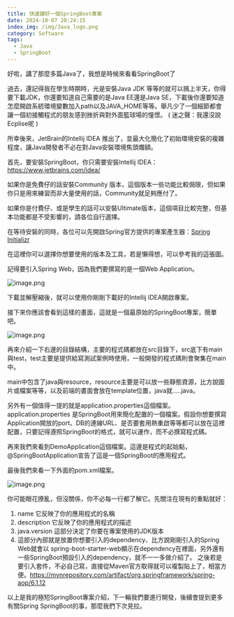 ```yaml
---
title: 快速鍵好一個SpringBoot專案
date: 2024-10-07 20:24:15
index_img: /img/Java_logo.png
category: Software
tags: 
  - Java
  - SpringBoot
---
```

好啦，講了那麼多篇Java了，我想是時候來看看SpringBoot了

過去，還記得我在學生時期時，光是安裝Java JDK 等等的就可以搞上半天，你得要下載JDK，你還要知道自己需要的是Java EE還是Java SE，下載後你還要知道怎麼開啟系統環境變數加入path以及JAVA_HOME等等。舉凡少了一個細節都會讓一個初接觸程式的朋友感到挫折與對外面籃球場的憧憬。 ( 迷之聲：我還沒說Ecplise呢 )

所幸後來，JetBrain的Intellij IDEA 推出了，並最大化簡化了初始環境安裝的複雜程度，讓Java開發者不必在對Java安裝環境焦頭爛額。

首先，要安裝SpringBoot，你只需要安裝Intellij IDEA：https://www.jetbrains.com/idea/

如果你是免費仔的話安裝Community 版本，這個版本一些功能比較侷限，但如果你只是用來練習而非大量使用的話，Community就足夠應付了。

如果你是付費仔、或是學生的話可以安裝Ultimate版本，這個項目比較完整，但基本功能都是不受影響的，請各位自行選擇。

在等待安裝的同時，各位可以先開啟Spring官方提供的專案產生器：[Spring Initializr](https://start.spring.io/;)

在這裡你可以選擇你想要使用的版本及工具，若是懶得想，可以參考我的這張圖。

記得要引入Spring Web，因為我們要撰寫的是一個Web Application。

![image.png](https://prod-files-secure.s3.us-west-2.amazonaws.com/48871ff2-43a1-4294-ac43-f706269b20d2/b27bbcd3-1719-4916-a911-c8f23e86391f/image.png)

下載並解壓縮後，就可以使用你剛剛下載好的Intellij IDEA開啟專案。

接下來你應該會看到這樣的畫面，這就是一個最原始的SpringBoot專案，簡單吧。

![image.png](https://prod-files-secure.s3.us-west-2.amazonaws.com/48871ff2-43a1-4294-ac43-f706269b20d2/6a5286ad-4cdd-464f-b32b-c06c25eceb25/image.png)

再來介紹一下右邊的目錄結構，主要的程式碼都放在src目錄下，src底下有main與test，test主要是提供給寫測試案例時使用，一般開發的程式碼則會聚集在main中。

main中包含了java與resource，resource主要是可以放一些靜態資源，比方說圖片或檔案等等，以及前端的畫面會放在template位置，java就…..java。

另外有一個值得一提的就是application.properties這個檔案。application.properties 是SpringBoot用來簡化配置的一個檔案。假設你想要撰寫Application開放的port、DB的連線URL、是否要套用熱重啟等等都可以放在這裡配置，只要記得遵照SpringBoot的格式，就可以運作，而不必撰寫程式碼。

再來我們來看到DemoApplication這個檔案。這邊是程式的起始點，@SpringBootApplication宣告了這是一個SpringBoot的應用程式。

最後我們來看一下外面的pom.xml檔案。

![image.png](https://prod-files-secure.s3.us-west-2.amazonaws.com/48871ff2-43a1-4294-ac43-f706269b20d2/4d17bc93-d60b-4be7-a2f0-9f2882315a69/image.png)

你可能眼花撩亂，但沒關係，你不必每一行都了解它。先關注在現有的重點就好：

1. name 它反映了你的應用程式的名稱
2. description 它反映了你的應用程式的描述
3. java.version 這部分決定了你要在專案使用的JDK版本
4. <dependecies> 這部分內部就是放置你想要引入的dependency、比方說剛剛引入的Spring Web就會以 spring-boot-starter-web顯示在dependency在裡面，另外還有一些SpringBoot預設引入的dependency，就不一一多做介紹了。
之後若是要引入套件，不必自己寫，直接從Maven官方取得就可以複製貼上了，相當方便。https://mvnrepository.com/artifact/org.springframework/spring-aop/6.1.12

以上是我的極短SpringBoot專案介紹，下一輪我們要進行開發，後續會提到更多有關Spring SpringBoot的事，那麼我們下次見拉。
